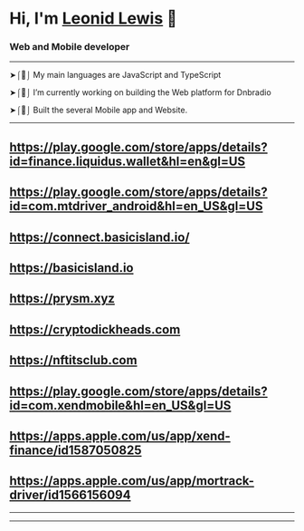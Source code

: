 # Hi, I'm [Leonid Lewis](https://www.linkedin.com/in/leonid-lewis-8b985721b) 👋 

### Web and Mobile developer

---
➤⌠🧻⌡ My main languages are JavaScript and TypeScript

➤⌠🔭⌡ I’m currently working on building the Web platform for Dnbradio

➤⌠🔬⌡ Built the several Mobile app and Website.

---
## https://play.google.com/store/apps/details?id=finance.liquidus.wallet&hl=en&gl=US
## https://play.google.com/store/apps/details?id=com.mtdriver_android&hl=en_US&gl=US
## https://connect.basicisland.io/
## https://basicisland.io
## https://prysm.xyz
## https://cryptodickheads.com
## https://nftitsclub.com
## https://play.google.com/store/apps/details?id=com.xendmobile&hl=en_US&gl=US
## https://apps.apple.com/us/app/xend-finance/id1587050825
## https://apps.apple.com/us/app/mortrack-driver/id1566156094

---

---
